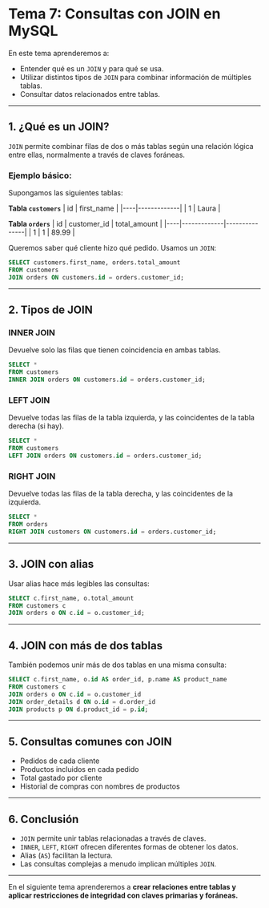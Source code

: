 # **Tema 7: Consultas con JOIN en MySQL**

En este tema aprenderemos a:

- Entender qué es un `JOIN` y para qué se usa.
- Utilizar distintos tipos de `JOIN` para combinar información de múltiples tablas.
- Consultar datos relacionados entre tablas.

---

## **1. ¿Qué es un JOIN?**

`JOIN` permite combinar filas de dos o más tablas según una relación lógica entre ellas, normalmente a través de claves foráneas.

### **Ejemplo básico:**

Supongamos las siguientes tablas:

**Tabla `customers`**
| id | first_name |
|----|-------------|
| 1 | Laura |

**Tabla `orders`**
| id | customer_id | total_amount |
|----|-------------|---------------|
| 1 | 1 | 89.99 |

Queremos saber qué cliente hizo qué pedido. Usamos un `JOIN`:

```sql
SELECT customers.first_name, orders.total_amount
FROM customers
JOIN orders ON customers.id = orders.customer_id;
```

---

## **2. Tipos de JOIN**

### **INNER JOIN**

Devuelve solo las filas que tienen coincidencia en ambas tablas.

```sql
SELECT *
FROM customers
INNER JOIN orders ON customers.id = orders.customer_id;
```

### **LEFT JOIN**

Devuelve todas las filas de la tabla izquierda, y las coincidentes de la tabla derecha (si hay).

```sql
SELECT *
FROM customers
LEFT JOIN orders ON customers.id = orders.customer_id;
```

### **RIGHT JOIN**

Devuelve todas las filas de la tabla derecha, y las coincidentes de la izquierda.

```sql
SELECT *
FROM orders
RIGHT JOIN customers ON customers.id = orders.customer_id;
```

---

## **3. JOIN con alias**

Usar alias hace más legibles las consultas:

```sql
SELECT c.first_name, o.total_amount
FROM customers c
JOIN orders o ON c.id = o.customer_id;
```

---

## **4. JOIN con más de dos tablas**

También podemos unir más de dos tablas en una misma consulta:

```sql
SELECT c.first_name, o.id AS order_id, p.name AS product_name
FROM customers c
JOIN orders o ON c.id = o.customer_id
JOIN order_details d ON o.id = d.order_id
JOIN products p ON d.product_id = p.id;
```

---

## **5. Consultas comunes con JOIN**

- Pedidos de cada cliente
- Productos incluidos en cada pedido
- Total gastado por cliente
- Historial de compras con nombres de productos

---

## **6. Conclusión**

- `JOIN` permite unir tablas relacionadas a través de claves.
- `INNER`, `LEFT`, `RIGHT` ofrecen diferentes formas de obtener los datos.
- Alias (`AS`) facilitan la lectura.
- Las consultas complejas a menudo implican múltiples `JOIN`.

---

En el siguiente tema aprenderemos a **crear relaciones entre tablas y aplicar restricciones de integridad con claves primarias y foráneas.**
